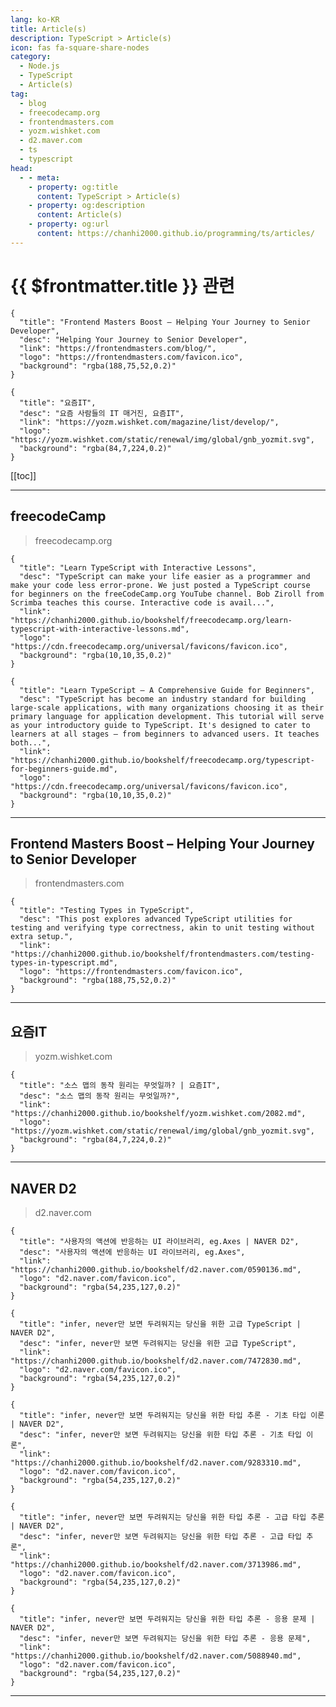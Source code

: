 ```yaml
---
lang: ko-KR
title: Article(s)
description: TypeScript > Article(s)
icon: fas fa-square-share-nodes
category: 
  - Node.js
  - TypeScript
  - Article(s)
tag: 
  - blog
  - freecodecamp.org
  - frontendmasters.com
  - yozm.wishket.com
  - d2.maver.com
  - ts
  - typescript
head:
  - - meta:
    - property: og:title
      content: TypeScript > Article(s)
    - property: og:description
      content: Article(s)
    - property: og:url
      content: https://chanhi2000.github.io/programming/ts/articles/
---
```


# {{ $frontmatter.title }} 관련

<SiteInfo
  name="freeCodeCamp Programming Tutorials: Python, JavaScript, Git & More"
  desc="Browse thousands of programming tutorials written by experts. Learn Web Development, Data Science, DevOps, Security, and get developer career advice."
  url="https://freecodecamp.org/news/"
  logo="https://cdn.freecodecamp.org/universal/favicons/favicon.ico"
  preview="https://cdn.freecodecamp.org/platform/universal/fcc_meta_1920X1080-indigo.png"/>

```component VPCard
{
  "title": "Frontend Masters Boost – Helping Your Journey to Senior Developer",
  "desc": "Helping Your Journey to Senior Developer",
  "link": "https://frontendmasters.com/blog/",
  "logo": "https://frontendmasters.com/favicon.ico",
  "background": "rgba(188,75,52,0.2)"
}
```

```component VPCard
{
  "title": "요즘IT", 
  "desc": "요즘 사람들의 IT 매거진, 요즘IT", 
  "link": "https://yozm.wishket.com/magazine/list/develop/", 
  "logo": "https://yozm.wishket.com/static/renewal/img/global/gnb_yozmit.svg", 
  "background": "rgba(84,7,224,0.2)"
}
```

<SiteInfo
  name="NAVER D2"
  desc=""
  url="https://d2.naver.com"
  logo="d2.naver.com/favicon.ico"
  preview="d2.naver.com/sitebanner.png"/>

[[toc]]

---

## <VPIcon icon="fa-brands fa-free-code-camp"/>freecodeCamp

> freecodecamp.org

```component VPCard
{
  "title": "Learn TypeScript with Interactive Lessons",
  "desc": "TypeScript can make your life easier as a programmer and make your code less error-prone. We just posted a TypeScript course for beginners on the freeCodeCamp.org YouTube channel. Bob Ziroll from Scrimba teaches this course. Interactive code is avail...",
  "link": "https://chanhi2000.github.io/bookshelf/freecodecamp.org/learn-typescript-with-interactive-lessons.md",
  "logo": "https://cdn.freecodecamp.org/universal/favicons/favicon.ico",
  "background": "rgba(10,10,35,0.2)"
}
```

```component VPCard
{
  "title": "Learn TypeScript – A Comprehensive Guide for Beginners",
  "desc": "TypeScript has become an industry standard for building large-scale applications, with many organizations choosing it as their primary language for application development. This tutorial will serve as your introductory guide to TypeScript. It's designed to cater to learners at all stages – from beginners to advanced users. It teaches both...",
  "link": "https://chanhi2000.github.io/bookshelf/freecodecamp.org/typescript-for-beginners-guide.md",
  "logo": "https://cdn.freecodecamp.org/universal/favicons/favicon.ico",
  "background": "rgba(10,10,35,0.2)"
}
```

<!-- END: freecodecamp.org -->

---

## Frontend Masters Boost – Helping Your Journey to Senior Developer

> frontendmasters.com

```component VPCard
{
  "title": "Testing Types in TypeScript",
  "desc": "This post explores advanced TypeScript utilities for testing and verifying type correctness, akin to unit testing without extra setup.",
  "link": "https://chanhi2000.github.io/bookshelf/frontendmasters.com/testing-types-in-typescript.md",
  "logo": "https://frontendmasters.com/favicon.ico",
  "background": "rgba(188,75,52,0.2)"
}
```

<!-- frontendmasters.com -->

---

## 요즘IT

> yozm.wishket.com

```component VPCard
{
  "title": "소스 맵의 동작 원리는 무엇일까? | 요즘IT",
  "desc": "소스 맵의 동작 원리는 무엇일까?",
  "link": "https://chanhi2000.github.io/bookshelf/yozm.wishket.com/2082.md",
  "logo": "https://yozm.wishket.com/static/renewal/img/global/gnb_yozmit.svg", 
  "background": "rgba(84,7,224,0.2)"
}
```

<!-- END: yozm.wishket.com -->

---

## <VPIcon icon="iconfont icon-naver"/>NAVER D2

> d2.naver.com

```component VPCard
{
  "title": "사용자의 액션에 반응하는 UI 라이브러리, eg.Axes | NAVER D2",
  "desc": "사용자의 액션에 반응하는 UI 라이브러리, eg.Axes",
  "link": "https://chanhi2000.github.io/bookshelf/d2.naver.com/0590136.md",
  "logo": "d2.naver.com/favicon.ico",
  "background": "rgba(54,235,127,0.2)"
}
```

```component VPCard
{
  "title": "infer, never만 보면 두려워지는 당신을 위한 고급 TypeScript | NAVER D2",
  "desc": "infer, never만 보면 두려워지는 당신을 위한 고급 TypeScript",
  "link": "https://chanhi2000.github.io/bookshelf/d2.naver.com/7472830.md",
  "logo": "d2.naver.com/favicon.ico",
  "background": "rgba(54,235,127,0.2)"
}
```

```component VPCard
{
  "title": "infer, never만 보면 두려워지는 당신을 위한 타입 추론 - 기초 타입 이론 | NAVER D2",
  "desc": "infer, never만 보면 두려워지는 당신을 위한 타입 추론 - 기초 타입 이론",
  "link": "https://chanhi2000.github.io/bookshelf/d2.naver.com/9283310.md",
  "logo": "d2.naver.com/favicon.ico",
  "background": "rgba(54,235,127,0.2)"
}
```

```component VPCard
{
  "title": "infer, never만 보면 두려워지는 당신을 위한 타입 추론 - 고급 타입 추론 | NAVER D2",
  "desc": "infer, never만 보면 두려워지는 당신을 위한 타입 추론 - 고급 타입 추론",
  "link": "https://chanhi2000.github.io/bookshelf/d2.naver.com/3713986.md",
  "logo": "d2.naver.com/favicon.ico",
  "background": "rgba(54,235,127,0.2)"
}
```

```component VPCard
{
  "title": "infer, never만 보면 두려워지는 당신을 위한 타입 추론 - 응용 문제 | NAVER D2",
  "desc": "infer, never만 보면 두려워지는 당신을 위한 타입 추론 - 응용 문제",
  "link": "https://chanhi2000.github.io/bookshelf/d2.naver.com/5088940.md",
  "logo": "d2.naver.com/favicon.ico",
  "background": "rgba(54,235,127,0.2)"
}
```

<!-- END: d2.naver.com -->

---

<TagLinks />